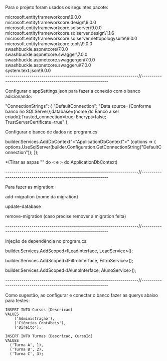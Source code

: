 Para o projeto foram usados os seguintes pacote:

microsoft.entityframeworkcore\9.0.0\
microsoft.entityframeworkcore.design\9.0.0\
microsoft.entityframeworkcore.sqlserver\9.0.0\
microsoft.entityframeworkcore.sqlserver.design\1.1.6\
microsoft.entityframeworkcore.sqlserver.nettopologysuite\9.0.0\
microsoft.entityframeworkcore.tools\9.0.0\
swashbuckle.aspnetcore\7.0.0\
swashbuckle.aspnetcore.swagger\7.0.0\
swashbuckle.aspnetcore.swaggergen\7.0.0\
swashbuckle.aspnetcore.swaggerui\7.0.0\
system.text.json\9.0.0\
------------------------------------------------------------------//-------------------------------------------------------------

Configurar o appSettings.json para fazer a conexão com o banco adicionando:

  "ConnectionStrings": {
      "DefaultConnection": "Data source={Conforme banco no SQLServer};database={nome do Banco a ser criado};Trusted_connection=true; Encrypt=false; TrustServerCertificate=true"
  },

Configurar o banco de dados no program.cs

builder.Services.AddDbContext"<"ApplicationDbContext">" (options =>
{
    options.UseSqlServer(builder.Configuration.GetConnectionString("DefaultConnection"));
});

*(Tirar as aspas "" do < e > do ApplicationDbContext)

------------------------------------------------------------------//-------------------------------------------------------------

Para fazer as migration:

add-migration {nome da migration}

update-database

remove-migration (caso precise remover a migration feita)

------------------------------------------------------------------//-------------------------------------------------------------

Injeção de dependência no program.cs:

builder.Services.AddScoped<ILeadInterface, LeadService>();

builder.Services.AddScoped<IFiltroInterface, FiltroService>();

builder.Services.AddScoped<IAlunoInterface, AlunoService>();

------------------------------------------------------------------//-------------------------------------------------------------

Como sugestão, ao configurar e conectar o banco fazer as querys abaixo para testes:

    INSERT INTO Cursos (Descricao)
    VALUES 
        ('Administração'),
        ('Ciências Contábeis'),
        ('Direito');

	INSERT INTO Turmas (Descricao, CursoId) 
    VALUES 
      ('Turma A', 1), 
      ('Turma B', 2),
      ('Turma C', 3);
